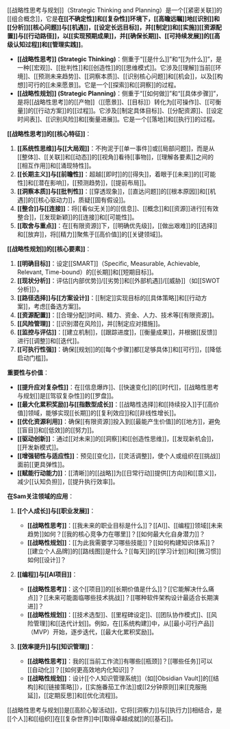 [[战略性思考与规划]]（Strategic Thinking and Planning）是一个[[紧密关联]]的[[组合概念]]，它是**在[[不确定性]]和[[复杂性]]环境下，[[高瞻远瞩]]地[[识别]]和[[分析]][[核心问题]]与[[机遇]]，[[设定长远目标]]，并[[制定]]和[[实施]][[资源配置]]与[[行动路径]]，以[[实现预期成果]]，并[[确保长期]]、[[可持续发展]]的[[高级认知过程]]和[[管理实践]]**。

*   **[[战略性思考]] (Strategic Thinking)**：侧重于“[[是什么]]”和“[[为什么]]”，是一种[[宏观]]、[[批判性]]和[[创造性]]的[[思维模式]]。它涉及[[理解]]当前[[环境]]、[[预测未来趋势]]、[[洞察本质]]、[[识别核心问题]]和[[机会]]，以及[[构想]]可行的[[未来愿景]]。它是一个[[探索]]和[[洞察]]的过程。
*   **[[战略性规划]] (Strategic Planning)**：侧重于“[[如何做]]”和“[[具体步骤]]”，是将[[战略性思考]]的[[产物]]（[[愿景]]、[[目标]]）转化为[[可操作]]、[[可衡量]]的[[行动方案]]的[[过程]]。它涉及[[制定具体目标]]、[[分配资源]]、[[设定时间表]]、[[识别风险]]和[[衡量进展]]。它是一个[[落地]]和[[执行]]的过程。

**[[战略性思考]]的[[核心特征]]**：

1.  **[[系统性思维]]与[[大局观]]**：不拘泥于[[单一事件]]或[[局部问题]]，而是从[[整体]]、[[关联]]和[[动态]]的[[视角]]看待[[事物]]，[[理解各要素]]之间的[[相互作用]]和[[涌现特性]]。
2.  **[[长期主义]]与[[前瞻性]]**：超越[[即时]]的[[得失]]，着眼于[[未来]]的[[可能性]]和[[潜在影响]]，[[预测趋势]]，[[提前布局]]。
3.  **[[洞察本质]]与[[批判性]]**：[[穿透现象]]，[[直达问题]]的[[根本原因]]和[[机遇]]的[[核心驱动力]]，质疑[[固有假设]]。
4.  **[[整合]]与[[连接]]**：将[[看似无关]]的[[信息]]、[[概念]]和[[资源]]进行[[有效整合]]，[[发现新颖]]的[[连接]]和[[可能性]]。
5.  **[[取舍与重点]]**：在[[有限资源]]下，[[明确优先级]]，[[做出艰难]]的[[选择]]和[[放弃]]，将[[精力]]聚焦于[[高价值]]的[[关键领域]]。

**[[战略性规划]]的[[核心要素]]**：

1.  **[[明确目标]]**：设定[[SMART]]（Specific, Measurable, Achievable, Relevant, Time-bound）的[[长期]]和[[短期目标]]。
2.  **[[现状分析]]**：评估[[内部优势]]/[[劣势]]和[[外部机遇]]/[[威胁]]（如[[SWOT分析]]）。
3.  **[[路径选择]]与[[方案设计]]**：[[制定]]实现目标的[[具体策略]]和[[行动方案]]，考虑[[备选方案]]。
4.  **[[资源配置]]**：[[合理分配]]时间、精力、资金、人力、技术等[[有限资源]]。
5.  **[[风险管理]]**：[[识别潜在风险]]，并[[制定应对措施]]。
6.  **[[监控与评估]]**：[[建立机制]]，[[跟踪进度]]，[[衡量成果]]，并根据[[反馈]]进行[[调整]]和[[迭代]]。
7.  **[[可执行性强]]**：确保[[规划]]的[[每个步骤]]都[[足够具体]]和[[可行]]，[[降低启动门槛]]。

**重要性与价值**：

*   **[[提升应对复杂性]]**：在[[信息爆炸]]、[[快速变化]]的[[时代]]，[[战略性思考与规划]]是[[驾驭复杂性]]的[[罗盘]]。
*   **[[最大化累积奖励]]与[[指数型成长]]**：[[战略性选择]]和[[持续投入]]于[[高价值]]领域，能够实现[[长期]]的[[复利效应]]和[[非线性增长]]。
*   **[[优化资源利用]]**：确保[[有限资源]]投入到[[最能产生价值]]的[[地方]]，避免[[盲目]]和[[低效]]的[[努力]]。
*   **[[驱动创新]]**：通过[[对未来]]的[[洞察]]和[[创造性思维]]，[[发现新机会]]，[[开发新模式]]。
*   **[[增强韧性与适应性]]**：预见[[变化]]，[[灵活调整]]，使个人或组织在[[挑战]]面前[[更具弹性]]。
*   **[[赋能行动能力]]**：[[清晰]]的[[战略]]为[[日常行动]]提供[[方向]]和[[意义]]，减少[[认知负担]]，[[提升执行效率]]。

**在Sam关注领域的应用**：

1.  **[[个人成长]]与[[职业发展]]**：
    *   **[[战略性思考]]**：[[我未来的职业目标是什么]]？[[AI]]、[[编程]]领域[[未来趋势]]如何？[[我的核心竞争力在哪里]]？[[如何最大化自身潜力]]？
    *   **[[战略性规划]]**：[[为此我需要学习哪些技能]]？[[如何构建知识体系]]？[[建立个人品牌]]的[[路线图]]是什么？[[每天]]的[[学习计划]]和[[微习惯]]如何[[设计]]？

2.  **[[编程]]与[[AI项目]]**：
    *   **[[战略性思考]]**：这个[[项目]]的[[长期价值是什么]]？[[它能解决什么痛点]]？[[未来可能面临哪些技术挑战]]？[[哪种软件架构设计最适合长期演进]]？
    *   **[[战略性规划]]**：[[技术选型]]、[[里程碑设定]]、[[团队协作模式]]、[[风险管理]]和[[迭代计划]]。例如，在[[系统构建]]中，从[[最小可行产品]]（MVP）开始，逐步迭代，[[最大化累积奖励]]。

3.  **[[效率提升]]与[[知识管理]]**：
    *   **[[战略性思考]]**：我的[[当前工作流]]有哪些[[瓶颈]]？[[哪些任务]]可以[[自动化]]？[[如何更高效地内化知识]]？
    *   **[[战略性规划]]**：设计[[个人知识管理系统]]（如[[Obsidian Vault]]的[[结构]]和[[链接策略]]），[[实施番茄工作法]]或[[2分钟原则]]来[[克服拖延]]，[[定期反思]]和[[优化流程]]。

[[战略性思考与规划]]是[[高阶心智活动]]，它将[[洞察力]]与[[执行力]]相结合，是[[个人]]和[[组织]]在[[复杂世界]]中[[取得卓越成就]]的[[基石]]。